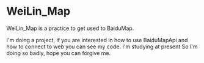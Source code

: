 # WeiLin_Map
WeiLin_Map is a practice to get used to BaiduMap.

I'm doing a project, if you are interested in how to use BaiduMapApi and how to connect to web you can see my code. I'm studying at present
So I'm doing so badly, hope you can forgive me.
